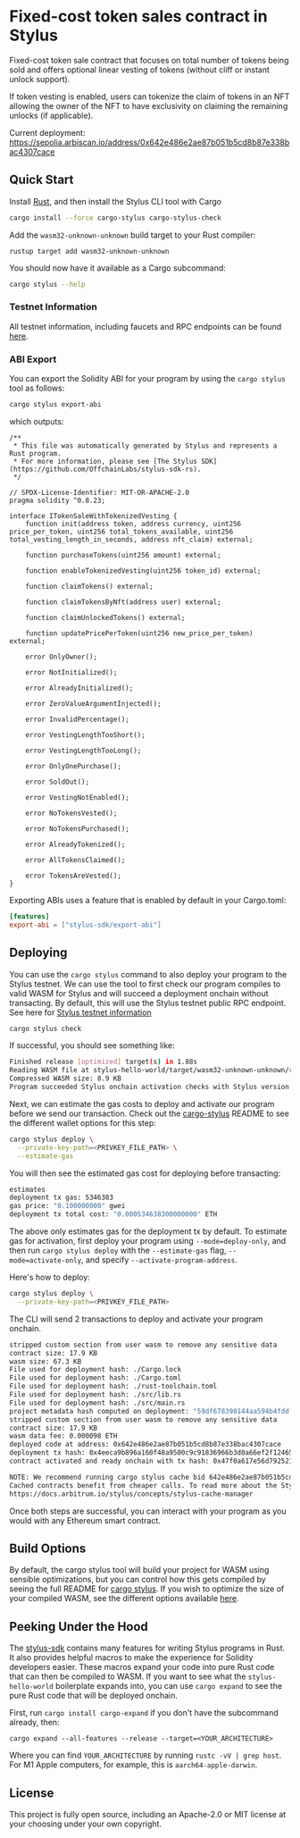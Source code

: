 # Fixed-cost token sales contract in Stylus

Fixed-cost token sale contract that focuses on total number of tokens being sold and offers optional linear vesting of tokens (without cliff or instant unlock support).

If token vesting is enabled, users can tokenize the claim of tokens in an NFT allowing the owner of the NFT to have exclusivity on claiming the remaining unlocks (if applicable).

Current deployment: https://sepolia.arbiscan.io/address/0x642e486e2ae87b051b5cd8b87e338bac4307cace

## Quick Start 

Install [Rust](https://www.rust-lang.org/tools/install), and then install the Stylus CLI tool with Cargo

```bash
cargo install --force cargo-stylus cargo-stylus-check
```

Add the `wasm32-unknown-unknown` build target to your Rust compiler:

```
rustup target add wasm32-unknown-unknown
```

You should now have it available as a Cargo subcommand:

```bash
cargo stylus --help
```

### Testnet Information

All testnet information, including faucets and RPC endpoints can be found [here](https://docs.arbitrum.io/stylus/reference/testnet-information).

### ABI Export

You can export the Solidity ABI for your program by using the `cargo stylus` tool as follows:

```bash
cargo stylus export-abi
```

which outputs:

```solidity
/**
 * This file was automatically generated by Stylus and represents a Rust program.
 * For more information, please see [The Stylus SDK](https://github.com/OffchainLabs/stylus-sdk-rs).
 */

// SPDX-License-Identifier: MIT-OR-APACHE-2.0
pragma solidity ^0.8.23;

interface ITokenSaleWithTokenizedVesting {
    function init(address token, address currency, uint256 price_per_token, uint256 total_tokens_available, uint256 total_vesting_length_in_seconds, address nft_claim) external;

    function purchaseTokens(uint256 amount) external;

    function enableTokenizedVesting(uint256 token_id) external;

    function claimTokens() external;

    function claimTokensByNft(address user) external;

    function claimUnlockedTokens() external;

    function updatePricePerToken(uint256 new_price_per_token) external;

    error OnlyOwner();

    error NotInitialized();

    error AlreadyInitialized();

    error ZeroValueArgumentInjected();

    error InvalidPercentage();

    error VestingLengthTooShort();

    error VestingLengthTooLong();

    error OnlyOnePurchase();

    error SoldOut();

    error VestingNotEnabled();

    error NoTokensVested();

    error NoTokensPurchased();

    error AlreadyTokenized();

    error AllTokensClaimed();

    error TokensAreVested();
}
```

Exporting ABIs uses a feature that is enabled by default in your Cargo.toml:

```toml
[features]
export-abi = ["stylus-sdk/export-abi"]
```

## Deploying

You can use the `cargo stylus` command to also deploy your program to the Stylus testnet. We can use the tool to first check
our program compiles to valid WASM for Stylus and will succeed a deployment onchain without transacting. By default, this will use the Stylus testnet public RPC endpoint. See here for [Stylus testnet information](https://docs.arbitrum.io/stylus/reference/testnet-information)

```bash
cargo stylus check
```

If successful, you should see something like:

```bash
Finished release [optimized] target(s) in 1.88s
Reading WASM file at stylus-hello-world/target/wasm32-unknown-unknown/release/stylus-hello-world.wasm
Compressed WASM size: 8.9 KB
Program succeeded Stylus onchain activation checks with Stylus version: 1
```

Next, we can estimate the gas costs to deploy and activate our program before we send our transaction. Check out the [cargo-stylus](https://github.com/OffchainLabs/cargo-stylus) README to see the different wallet options for this step:

```bash
cargo stylus deploy \
  --private-key-path=<PRIVKEY_FILE_PATH> \
  --estimate-gas
```

You will then see the estimated gas cost for deploying before transacting:

```bash
estimates
deployment tx gas: 5346383
gas price: "0.100000000" gwei
deployment tx total cost: "0.000534638300000000" ETH
```

The above only estimates gas for the deployment tx by default. To estimate gas for activation, first deploy your program using `--mode=deploy-only`, and then run `cargo stylus deploy` with the `--estimate-gas` flag, `--mode=activate-only`, and specify `--activate-program-address`.


Here's how to deploy:

```bash
cargo stylus deploy \
  --private-key-path=<PRIVKEY_FILE_PATH>
```

The CLI will send 2 transactions to deploy and activate your program onchain.

```bash
stripped custom section from user wasm to remove any sensitive data
contract size: 17.9 KB
wasm size: 67.3 KB
File used for deployment hash: ./Cargo.lock
File used for deployment hash: ./Cargo.toml
File used for deployment hash: ./rust-toolchain.toml
File used for deployment hash: ./src/lib.rs
File used for deployment hash: ./src/main.rs
project metadata hash computed on deployment: "59df678390144aa594b4fddfdae55e7d36dd832d5340eed39a92586ed52cb2bd"
stripped custom section from user wasm to remove any sensitive data
contract size: 17.9 KB
wasm data fee: 0.000098 ETH
deployed code at address: 0x642e486e2ae87b051b5cd8b87e338bac4307cace
deployment tx hash: 0x4eeca9b896a160f48a9500c9c91836966b3d0a66ef2f1246523add82a90b8366
contract activated and ready onchain with tx hash: 0x47f0a617e56d7925214dff966302a9005ca0b915b06046ef0beeebdb1901c141

NOTE: We recommend running cargo stylus cache bid 642e486e2ae87b051b5cd8b87e338bac4307cace 0 to cache your activated contract in ArbOS.
Cached contracts benefit from cheaper calls. To read more about the Stylus contract cache, see
https://docs.arbitrum.io/stylus/concepts/stylus-cache-manager
```

Once both steps are successful, you can interact with your program as you would with any Ethereum smart contract.

## Build Options

By default, the cargo stylus tool will build your project for WASM using sensible optimizations, but you can control how this gets compiled by seeing the full README for [cargo stylus](https://github.com/OffchainLabs/cargo-stylus). If you wish to optimize the size of your compiled WASM, see the different options available [here](https://github.com/OffchainLabs/cargo-stylus/blob/main/OPTIMIZING_BINARIES.md).

## Peeking Under the Hood

The [stylus-sdk](https://github.com/OffchainLabs/stylus-sdk-rs) contains many features for writing Stylus programs in Rust. It also provides helpful macros to make the experience for Solidity developers easier. These macros expand your code into pure Rust code that can then be compiled to WASM. If you want to see what the `stylus-hello-world` boilerplate expands into, you can use `cargo expand` to see the pure Rust code that will be deployed onchain.

First, run `cargo install cargo-expand` if you don't have the subcommand already, then:

```
cargo expand --all-features --release --target=<YOUR_ARCHITECTURE>
```

Where you can find `YOUR_ARCHITECTURE` by running `rustc -vV | grep host`. For M1 Apple computers, for example, this is `aarch64-apple-darwin`.

## License

This project is fully open source, including an Apache-2.0 or MIT license at your choosing under your own copyright.
